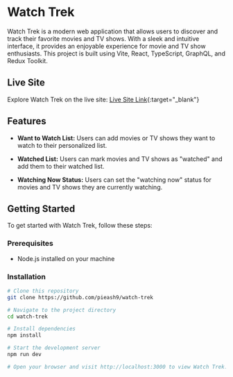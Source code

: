 # Watch Trek

Watch Trek is a modern web application that allows users to discover and track their favorite movies and TV shows. With a sleek and intuitive interface, it provides an enjoyable experience for movie and TV show enthusiasts. This project is built using Vite, React, TypeScript, GraphQL, and Redux Toolkit.

## Live Site

Explore Watch Trek on the live site: [Live Site Link](https://watch-trek.netlify.app/){:target="_blank"}

## Features

- **Want to Watch List:** Users can add movies or TV shows they want to watch to their personalized list.

- **Watched List:** Users can mark movies and TV shows as "watched" and add them to their watched list.

- **Watching Now Status:** Users can set the "watching now" status for movies and TV shows they are currently watching.



## Getting Started

To get started with Watch Trek, follow these steps:

### Prerequisites

- Node.js installed on your machine

### Installation

```bash
# Clone this repository
git clone https://github.com/pieash9/watch-trek

# Navigate to the project directory
cd watch-trek

# Install dependencies
npm install

# Start the development server
npm run dev

# Open your browser and visit http://localhost:3000 to view Watch Trek.
```
